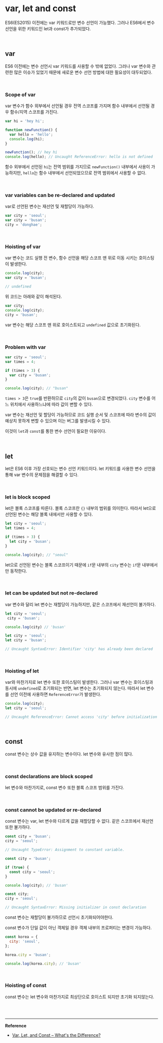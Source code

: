 # var, let and const

ES6(ES2015) 이전에는 var 키워드로만 변수 선언이 가능했다. 그러나 ES6에서 변수 선언을 위한 키워드인 let과 const가 추가되었다.

<br>

## var

ES6 이전에는 변수 선언시 var 키워드를 사용할 수 밖에 없었다. 그러나 var 변수와 관련한 많은 이슈가 있었기 때문에 새로운 변수 선언 방법에 대한 필요성이 대두되었다.

<br>

### Scope of var

var 변수가 함수 외부에서 선언될 경우 전역 스코프를 가지며 함수 내부에서 선언될 경우 함수/지역 스코프를 가진다.

```javascript
var hi = 'hey hi';

function newFunction() {
  var hello = 'hello';
  console.log(hi);
}

newFunction(); // hey hi
console.log(hello); // Uncaught ReferenceError: hello is not defined
```

함수 외부에서 선언된 `hi`는 전역 범위를 가지므로 `newFunction()` 내부에서 사용이 가능하지만, `hello`는 함수 내부에서 선언되었으므로 전역 범위에서 사용할 수 없다.

<br>

### var variables can be re-declared and updated

var로 선언된 변수는 재선언 및 재할당이 가능하다.

```javascript
var city = 'seoul';
var city = 'busan';
city = 'donghae';
```

<br>

### Hoisting of var

var 변수는 코드 실행 전 변수, 함수 선언을 해당 스코프 맨 위로 이동 시키는 호이스팅이 발생한다.

```javascript
console.log(city);
var city = 'busan';

// undefined
```

위 코드는 아래와 같이 해석된다.

```javascript
var city;
console.log(city);
city = 'busan';
```

var 변수는 해당 스코프 맨 위로 호이스트되고 `undefined` 값으로 초기화된다.

<br>

### Problem with var

```javascript
var city = 'seoul';
var times = 4;

if (times > 3) {
  var city = 'busan';
}

console.log(city); // "busan"
```

`times > 3`은 `true`를 반환하므로 `city`의 값이 `busan`으로 변경되었다. `city` 변수를 어느 위치에서 사용하느냐에 따라 값이 변할 수 있다.

var 변수는 재선언 및 할당이 가능하므로 코드 실행 순서 및 스코프에 따라 변수의 값이 예상치 못하게 변할 수 있으며 이는 버그를 발생시킬 수 있다.

이것이 `let`과 `const`를 통한 변수 선언이 필요한 이유이다.

<br>

## let

let은 ES6 이후 가장 선호되는 변수 선언 키워드이다. let 키워드를 사용한 변수 선언을 통해 var 변수의 문제점을 해결할 수 있다.

<br>

### let is block scoped

let은 블록 스코프를 따른다. 블록 스코프란 `{}` 내부의 범위를 의미한다. 따라서 let으로 선언된 변수는 해당 블록 내에서만 사용할 수 있다.

```javascript
let city = 'seoul';
let times = 4;

if (times > 3) {
  let city = 'busan';
}

console.log(city); // "seoul"
```

let으로 선언된 변수는 블록 스코프이기 때문에 `if`문 내부의 `city` 변수는 `if`문 내부에서만 동작한다.

<br>

### let can be updated but not re-declared

var 변수와 달리 let 변수는 재할당이 가능하지만, 같은 스코프에서 재선언이 불가하다.

```javascript
let city = 'seoul';
 city = 'busan';

console.log(city) // 'busan'
```

```javascript
let city = 'seoul';
let city = 'busan';

// Uncaught SyntaxError: Identifier 'city' has already been declared
```

<br>

### Hoisting of let

var와 마찬가지로 let 변수 또한 호이스팅이 발생한다. 그러나 var 변수는 호이스팅과 동시에 `undefined`로 초기화되는 반면, let 변수는 초기화되지 않는다. 따라서 let 변수를 선언 이전에 사용하면  `ReferenceError`가 발생한다.

```javascript
console.log(city);
let city = 'seoul';

// Uncaught ReferenceError: Cannot access 'city' before initialization
```

<br>

## const

const 변수는 상수 값을 유지하는 변수이다. let 변수와 유사한 점이 많다.

<br>

### const declarations are block scoped

let 변수와 마찬가지로, const 변수 또한 블록 스코프 범위를 가진다.

<br>

### const cannot be updated or re-declared

const 변수는 var, let 변수와 다르게 값을 재할당할 수 없다. 같은 스코프에서 재선언 또한 불가하다.

```javascript
const city = 'busan';
city = 'seoul';

// Uncaught TypeError: Assignment to constant variable.
```

```javascript
const city = 'busan';

if (true) {
  const city = 'seoul';
}

console.log(city); // 'busan'
```

```javascript
const city;
city = 'seoul';

// Uncaught SyntaxError: Missing initializer in const declaration
```

const 변수는 재할당이 불가하므로 선언시 초기화되어야한다.

const 변수가 단일 값이 아닌 객체일 경우 객체 내부의 프로퍼티는 변경이 가능하다.

```javascript
const korea = {
  city: 'seoul',
};

korea.city = 'busan';

console.log(korea.city); // 'busan'
```

<br>

### Hoisting of const

const 변수는 let 변수와 마찬가지로 최상단으로 호이스트 되지만 초기화 되지않는다.

<br>

<br>

------

**Reference**

- [Var, Let, and Const – What's the Difference?](https://www.freecodecamp.org/news/var-let-and-const-whats-the-difference/)